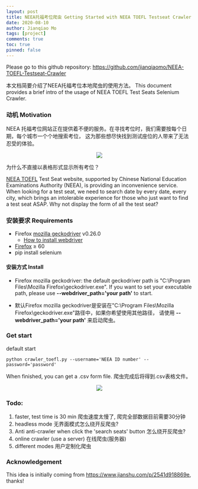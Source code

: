 ```yaml
---
layout: post
title: NEEA托福考位爬虫 Getting Started with NEEA TOEFL Testseat Crawler
date: 2020-08-10
author: Jianqiao Mo
tags: [project]
comments: true
toc: true
pinned: false
---
```

Please go to this github repository: https://github.com/jianqiaomo/NEEA-TOEFL-Testseat-Crawler

本文档简要介绍了NEEA托福考位本地爬虫的使用方法。
This document provides a brief intro of the usage of NEEA TOEFL Test Seats Selenium Crawler.

### 动机 Motivation
NEEA 托福考位网站正在提供着不便的服务。在寻找考位时，我们需要按每个日期，每个城市一个个地搜索考位，
这为那些想尽快找到测试座位的人带来了无法忍受的体验。

<div align="center">
  <img src="https://s1.ax1x.com/2020/07/18/UcfnqP.gif"/>
</div>

为什么不直接以表格形式显示所有考位？

[NEEA TOEFL](https://toefl.neea.cn/) Test Seat website, supported by Chinese National Education 
Examinations Authority (NEEA), is providing an inconvenience service. When looking for a test seat, 
we need to search date by every date, every city, which brings an intolerable experience for those 
who just want to find a test seat ASAP. Why not display the form of all the test seat?

### 安装要求 Requirements
- Firefox [mozilla geckodriver](https://github.com/mozilla/geckodriver/releases) v0.26.0
    - [How to install webdriver](https://www.cnblogs.com/LY-CC/p/11068244.html)
- [Firefox](https://ftp.mozilla.org/pub/firefox/releases/) ≥ 60
- pip install selenium
#### 安装方式 Install
- Firefox mozilla geckodriver: the default geckodriver path is "C:\Program Files\Mozilla Firefox\geckodriver.exe". 
If you want to set your executable path, please use **--webdriver_path='your path'** to start.

- 默认Firefox mozilla geckodriver是安装在"C:\Program Files\Mozilla Firefox\geckodriver.exe"路径中，如果你希望使用其他路径，
请使用 **--webdriver_path='your path'** 来启动爬虫。

### Get start
default start
```
python crawler_toefl.py --username='NEEA ID number' --password='password'
```
When finished, you can get a .csv form file. 爬虫完成后将得到.csv表格文件。

<div align="center">
  <img src="https://s1.ax1x.com/2020/07/18/Uch9Qs.png"/>
</div>

### Todo:
1. faster, test time is 30 min 爬虫速度太慢了, 爬完全部数据目前需要30分钟
2. headless mode 无界面模式怎么绕开反爬虫?
3. Anti anti-crawler when click the 'search seats' button 怎么绕开反爬虫?
4. online crawler (use a server) 在线爬虫(服务器)
5. different modes 用户定制化爬虫

### Acknowledgement
This idea is initially coming from https://www.jianshu.com/p/2541d918869e, thanks!  
